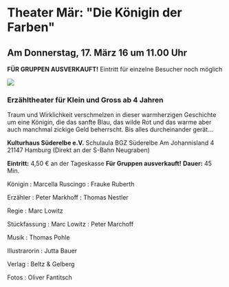 # Theater Mär: "Die Königin der Farben"

## Am Donnerstag, 17. März 16 um 11.00 Uhr

**FÜR GRUPPEN AUSVERKAUFT!** 
Eintritt für einzelne Besucher noch möglich

![](/img/_wsb_514x725_K$C3$B6nigin.jpg)

### Erzähltheater für Klein und Gross ab 4 Jahren

Traum und Wirklichkeit verschmelzen in dieser warmherzigen Geschichte um
eine Königin, die das sanfte Blau, das wilde Rot und das warme aber auch
manchmal zickige Geld beherrscht. Bis alles durcheinander gerät...

**Kulturhaus Süderelbe e.V.** 
Schulaula BGZ Süderelbe 
Am Johannisland 4 
21147 Hamburg 
(Direkt an der S-Bahn Neugraben) 

**Eintritt:** 4,50 € an der Tageskasse 
**Für Gruppen ausverkauft!** 
**Dauer:** 45 Min.

Königin
:   Marcella Ruscingo
:   Frauke Ruberth

Erzähler
:   Peter Markhoff
:   Thomas Nestler

Regie
:   Marc Lowitz

Stückfassung
:   Marc Lowitz
:   Peter Marchoff

Musik
:   Thomas Pohle

Illustrarorin
:   Jutta Bauer

Verlag
:   Beltz & Gelberg

Fotos
:   Oliver Fantitsch

